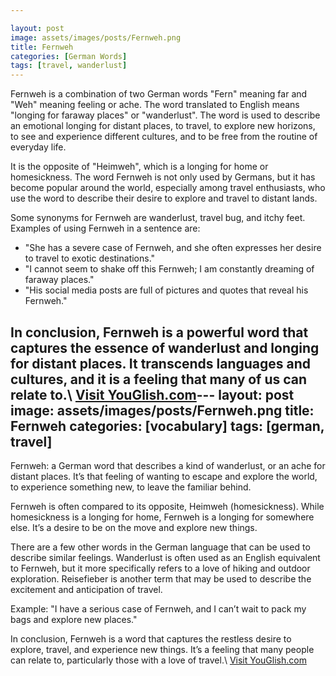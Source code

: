 ```yaml
---

layout: post
image: assets/images/posts/Fernweh.png
title: Fernweh
categories: [German Words]
tags: [travel, wanderlust]
---
```


Fernweh is a combination of two German words "Fern" meaning far and "Weh" meaning feeling or ache. The word translated to English means "longing for faraway places" or "wanderlust". The word is used to describe an emotional longing for distant places, to travel, to explore new horizons, to see and experience different cultures, and to be free from the routine of everyday life. 

It is the opposite of "Heimweh", which is a longing for home or homesickness. The word Fernweh is not only used by Germans, but it has become popular around the world, especially among travel enthusiasts, who use the word to describe their desire to explore and travel to distant lands.

Some synonyms for Fernweh are wanderlust, travel bug, and itchy feet. Examples of using Fernweh in a sentence are:

- "She has a severe case of Fernweh, and she often expresses her desire to travel to exotic destinations."
- "I cannot seem to shake off this Fernweh; I am constantly dreaming of faraway places."
- "His social media posts are full of pictures and quotes that reveal his Fernweh."

In conclusion, Fernweh is a powerful word that captures the essence of wanderlust and longing for distant places. It transcends languages and cultures, and it is a feeling that many of us can relate to.\ <a id="yg-widget-0" class="youglish-widget" data-query="Fernweh" data-lang="german" data-components="8412" data-auto-start="0" data-bkg-color="theme_light" data-title="How%20to%20pronounce%20Fernweh%20in%20German"  rel="nofollow" href="https://youglish.com">Visit YouGlish.com</a><script async src="https://youglish.com/public/emb/widget.js" charset="utf-8"></script>---
layout: post
image: assets/images/posts/Fernweh.png
title: Fernweh
categories: [vocabulary]
tags: [german, travel]
---

Fernweh: a German word that describes a kind of wanderlust, or an ache for distant places. It’s that feeling of wanting to escape and explore the world, to experience something new, to leave the familiar behind.

Fernweh is often compared to its opposite, Heimweh (homesickness). While homesickness is a longing for home, Fernweh is a longing for somewhere else. It’s a desire to be on the move and explore new things.

There are a few other words in the German language that can be used to describe similar feelings. Wanderlust is often used as an English equivalent to Fernweh, but it more specifically refers to a love of hiking and outdoor exploration. Reisefieber is another term that may be used to describe the excitement and anticipation of travel.

Example: "I have a serious case of Fernweh, and I can’t wait to pack my bags and explore new places."

In conclusion, Fernweh is a word that captures the restless desire to explore, travel, and experience new things. It’s a feeling that many people can relate to, particularly those with a love of travel.\ <a id="yg-widget-0" class="youglish-widget" data-query="Fernweh" data-lang="german" data-components="8412" data-auto-start="0" data-bkg-color="theme_light" data-title="How%20to%20pronounce%20Fernweh%20in%20German"  rel="nofollow" href="https://youglish.com">Visit YouGlish.com</a><script async src="https://youglish.com/public/emb/widget.js" charset="utf-8"></script>